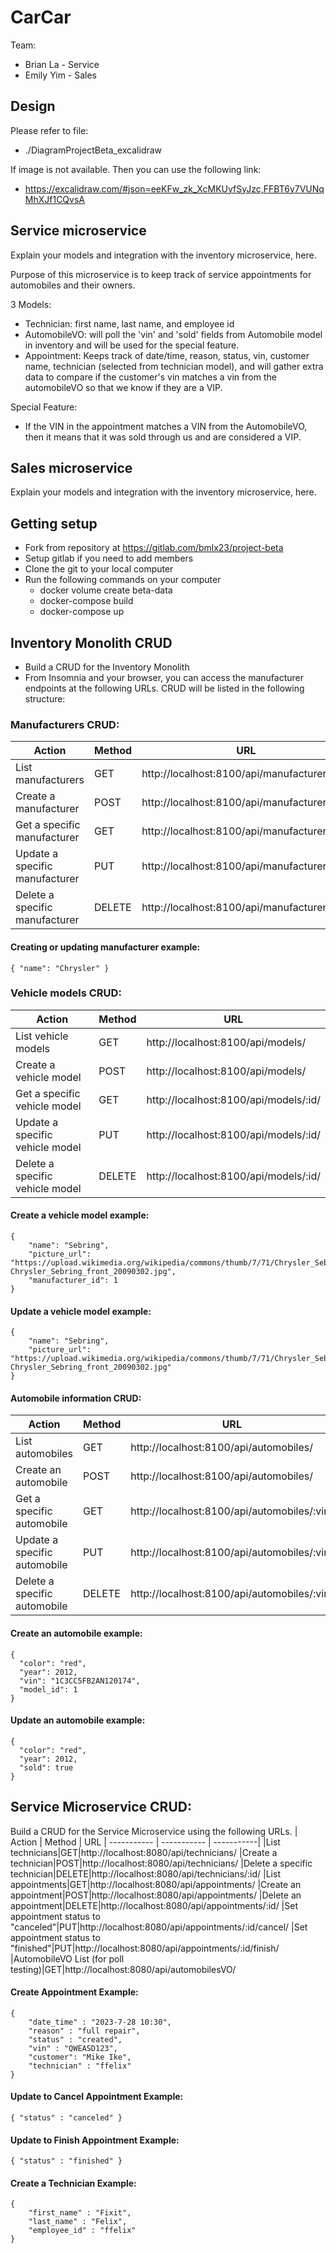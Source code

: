 # CarCar

Team:

* Brian La - Service
* Emily Yim - Sales

## Design

Please refer to file:
*  ./DiagramProjectBeta_excalidraw

If image is not available. Then you can use the following link:
* https://excalidraw.com/#json=eeKFw_zk_XcMKUyfSyJzc,FFBT6y7VUNqMhXJf1CQvsA

## Service microservice

Explain your models and integration with the inventory
microservice, here.

Purpose of this microservice is to keep track of service appointments for automobiles and their owners.

3 Models:
* Technician: first name, last name, and employee id
* AutomobileVO: will poll the 'vin' and 'sold' fields from Automobile model in inventory and will be used for the special feature.
* Appointment: Keeps track of date/time, reason, status, vin, customer name, technician (selected from technician model), and will gather extra data to compare if the customer's vin matches a vin from the automobileVO so that we know if they are a VIP.

Special Feature:
* If the VIN in the appointment matches a VIN from the AutomobileVO, then it means that it was sold through us and are considered a VIP.

## Sales microservice

Explain your models and integration with the inventory
microservice, here.


## Getting setup

* Fork from repository at https://gitlab.com/bmlx23/project-beta
* Setup gitlab if you need to add members
* Clone the git to your local computer
* Run the following commands on your computer
    * docker volume create beta-data
    * docker-compose build
    * docker-compose up

## Inventory Monolith CRUD
* Build a CRUD for the Inventory Monolith
* From Insomnia and your browser, you can access the manufacturer endpoints at the following URLs.
CRUD will be listed in the following structure:

### Manufacturers CRUD:
| Action | Method | URL
| ----------- | ----------- | -----------|
| List manufacturers | GET | http://localhost:8100/api/manufacturers/
| Create a manufacturer | POST | http://localhost:8100/api/manufacturers/
| Get a specific manufacturer | GET | http://localhost:8100/api/manufacturers/:id/
| Update a specific manufacturer | PUT | http://localhost:8100/api/manufacturers/:id/
| Delete a specific manufacturer | DELETE | http://localhost:8100/api/manufacturers/:id/

#### Creating or updating manufacturer example:
``````
{ "name": "Chrysler" }
``````

### Vehicle models CRUD:
| Action | Method | URL
| ----------- | ----------- | -----------|
|List vehicle models|GET|http://localhost:8100/api/models/
|Create a vehicle model|POST|http://localhost:8100/api/models/
|Get a specific vehicle model|GET|http://localhost:8100/api/models/:id/
|Update a specific vehicle model|PUT|http://localhost:8100/api/models/:id/
|Delete a specific vehicle model|DELETE|http://localhost:8100/api/models/:id/

#### Create a vehicle model example:
``````
{
    "name": "Sebring",
    "picture_url": "https://upload.wikimedia.org/wikipedia/commons/thumb/7/71/Chrysler_Sebring_front_20090302.jpg/320px-Chrysler_Sebring_front_20090302.jpg",
    "manufacturer_id": 1
}
``````
#### Update a vehicle model example:
``````
{
    "name": "Sebring",
    "picture_url": "https://upload.wikimedia.org/wikipedia/commons/thumb/7/71/Chrysler_Sebring_front_20090302.jpg/320px-Chrysler_Sebring_front_20090302.jpg"
}
``````
#### Automobile information CRUD:
| Action | Method | URL
| ----------- | ----------- | -----------|
|List automobiles|GET|http://localhost:8100/api/automobiles/
|Create an automobile|POST|http://localhost:8100/api/automobiles/
|Get a specific automobile|GET|http://localhost:8100/api/automobiles/:vin/
|Update a specific automobile|PUT|http://localhost:8100/api/automobiles/:vin/
|Delete a specific automobile|DELETE|http://localhost:8100/api/automobiles/:vin/

#### Create an automobile example:
``````
{
  "color": "red",
  "year": 2012,
  "vin": "1C3CC5FB2AN120174",
  "model_id": 1
}
``````
#### Update an automobile example:
``````
{
  "color": "red",
  "year": 2012,
  "sold": true
}
``````
## Service Microservice CRUD:
Build a CRUD for the Service Microservice using the following URLs.
| Action | Method | URL
| ----------- | ----------- | -----------|
|List technicians|GET|http://localhost:8080/api/technicians/
|Create a technician|POST|http://localhost:8080/api/technicians/
|Delete a specific technician|DELETE|http://localhost:8080/api/technicians/:id/
|List appointments|GET|http://localhost:8080/api/appointments/
|Create an appointment|POST|http://localhost:8080/api/appointments/
|Delete an appointment|DELETE|http://localhost:8080/api/appointments/:id/
|Set appointment status to "canceled"|PUT|http://localhost:8080/api/appointments/:id/cancel/
|Set appointment status to "finished"|PUT|http://localhost:8080/api/appointments/:id/finish/
|AutomobileVO List (for poll testing)|GET|http://localhost:8080/api/automobilesVO/

#### Create Appointment Example:
``````
{
	"date_time" : "2023-7-28 10:30",
	"reason" : "full repair",
	"status" : "created",
	"vin" : "QWEASD123",
	"customer": "Mike Ike",
	"technician" : "ffelix"
}
``````
#### Update to Cancel Appointment Example:
```
{ "status" : "canceled" }
```
#### Update to Finish Appointment Example:
``````
{ "status" : "finished" }
``````
#### Create a Technician Example:
``````
{
	"first_name" : "Fixit",
	"last_name" : "Felix",
	"employee_id" : "ffelix"
}
``````
